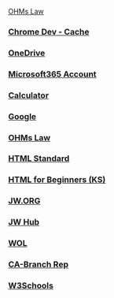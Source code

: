 <!-- <base target="_blank"> -->
<a href="https://ohmslaw.eu/" target="_blank">OHMs Law</a>
###  [Chrome Dev - Cache](https://developer.chrome.com/docs/devtools/storage/cache/?utm_source=devtools)
###  [OneDrive](https://onedrive.live.com)
###  [Microsoft365 Account](https://account.microsoft.com/)
###  [Calculator](calculator/index.html)
###  [Google](https://google.com)
###  [OHMs Law](https://ohmslaw.eu/)

###  [HTML Standard](https://html.spec.whatwg.org/multipage/)
###  [HTML for Beginners (KS)](https://www.youtube.com/watch?v=FQdaUv95mR8)
###  [JW.ORG](https://jw.org)
###  [JW Hub](https://hub.jw.org)
###  [WOL](https://wol.jw.org)
###  [CA-Branch Rep](https://stream.jw.org/ts/3MHAe9uxTm)
###  [W3Schools](https://w3schools.com)
